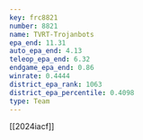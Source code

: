 ```yaml
---
key: frc8821
number: 8821
name: TVRT-Trojanbots
epa_end: 11.31
auto_epa_end: 4.13
teleop_epa_end: 6.32
endgame_epa_end: 0.86
winrate: 0.4444
district_epa_rank: 1063
district_epa_percentile: 0.4098
type: Team
---
```

[[2024iacf]]
